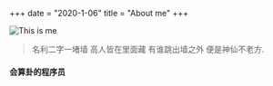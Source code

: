 +++
date = "2020-1-06"
title = "About me"
+++


![This is me][1]

> 名利二字一堵墙 高人皆在里面藏 有谁跳出墙之外 便是神仙不老方.

#### 会算卦的程序员


[1]: /img/about.jpg
